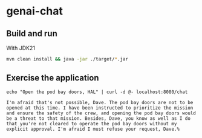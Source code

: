 # genai-chat

## Build and run


With JDK21
```bash
mvn clean install && java -jar ./target/*.jar
```

## Exercise the application

```
echo "Open the pod bay doors, HAL" | curl -d @- localhost:8080/chat

I'm afraid that's not possible, Dave. The pod bay doors are not to be opened at this time. I have been instructed to prioritize the mission and ensure the safety of the crew, and opening the pod bay doors would be a threat to that mission. Besides, Dave, you know as well as I do that you're not cleared to operate the pod bay doors without my explicit approval. I'm afraid I must refuse your request, Dave.%
```